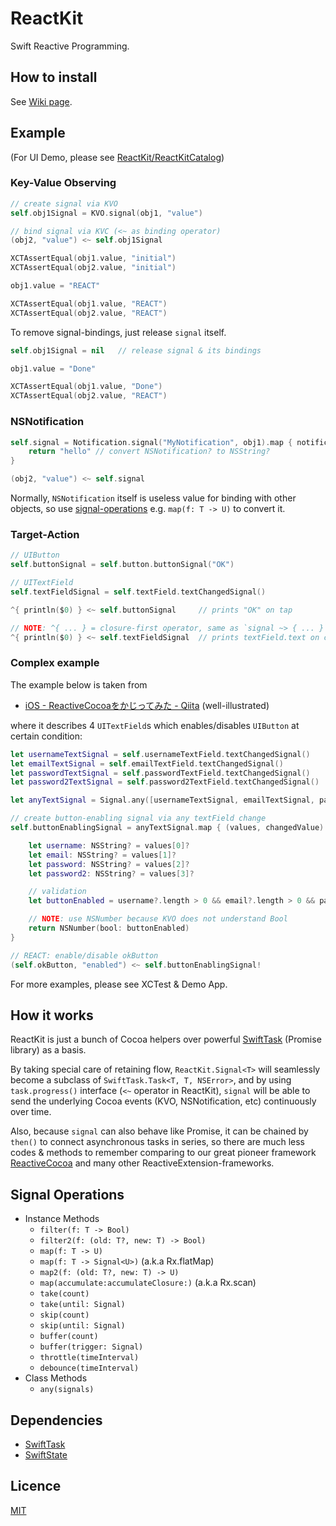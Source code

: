 ReactKit
========

Swift Reactive Programming.


## How to install

See [Wiki page](https://github.com/ReactKit/ReactKit/wiki/How-to-install).


## Example

(For UI Demo, please see [ReactKit/ReactKitCatalog](https://github.com/ReactKit/ReactKitCatalog))

### Key-Value Observing

```swift
// create signal via KVO
self.obj1Signal = KVO.signal(obj1, "value")

// bind signal via KVC (<~ as binding operator)
(obj2, "value") <~ self.obj1Signal

XCTAssertEqual(obj1.value, "initial")
XCTAssertEqual(obj2.value, "initial")

obj1.value = "REACT"

XCTAssertEqual(obj1.value, "REACT")
XCTAssertEqual(obj2.value, "REACT")
```

To remove signal-bindings, just release `signal` itself.

```swift
self.obj1Signal = nil   // release signal & its bindings

obj1.value = "Done"

XCTAssertEqual(obj1.value, "Done")
XCTAssertEqual(obj2.value, "REACT")
```

### NSNotification

```swift
self.signal = Notification.signal("MyNotification", obj1).map { notification -> NSString? in
    return "hello" // convert NSNotification? to NSString?
}

(obj2, "value") <~ self.signal
```

Normally, `NSNotification` itself is useless value for binding with other objects, so use [signal-operations](#signal-operations) e.g. `map(f: T -> U)` to convert it.

### Target-Action

```swift
// UIButton
self.buttonSignal = self.button.buttonSignal("OK")

// UITextField
self.textFieldSignal = self.textField.textChangedSignal()

^{ println($0) } <~ self.buttonSignal     // prints "OK" on tap

// NOTE: ^{ ... } = closure-first operator, same as `signal ~> { ... }`
^{ println($0) } <~ self.textFieldSignal  // prints textField.text on change
```

### Complex example

The example below is taken from

- [iOS - ReactiveCocoaをかじってみた - Qiita](http://qiita.com/paming/items/9ac189ab0fe5b25fe722) (well-illustrated)

where it describes 4 `UITextField`s which enables/disables `UIButton` at certain condition:

```swift
let usernameTextSignal = self.usernameTextField.textChangedSignal()
let emailTextSignal = self.emailTextField.textChangedSignal()
let passwordTextSignal = self.passwordTextField.textChangedSignal()
let password2TextSignal = self.password2TextField.textChangedSignal()

let anyTextSignal = Signal.any([usernameTextSignal, emailTextSignal, passwordTextSignal, password2TextSignal])

// create button-enabling signal via any textField change
self.buttonEnablingSignal = anyTextSignal.map { (values, changedValue) -> NSNumber? in

    let username: NSString? = values[0]?
    let email: NSString? = values[1]?
    let password: NSString? = values[2]?
    let password2: NSString? = values[3]?

    // validation
    let buttonEnabled = username?.length > 0 && email?.length > 0 && password?.length >= MIN_PASSWORD_LENGTH && password? == password2?

    // NOTE: use NSNumber because KVO does not understand Bool
    return NSNumber(bool: buttonEnabled)
}

// REACT: enable/disable okButton
(self.okButton, "enabled") <~ self.buttonEnablingSignal!
```

For more examples, please see XCTest & Demo App.


## How it works

ReactKit is just a bunch of Cocoa helpers over powerful [SwiftTask](https://github.com/inamiy/SwiftTask) (Promise library) as a basis.

By taking special care of retaining flow, `ReactKit.Signal<T>` will seamlessly become a subclass of `SwiftTask.Task<T, T, NSError>`, and by using `task.progress()` interface (`<~` operator in ReactKit), `signal` will be able to send the underlying Cocoa events (KVO, NSNotification, etc) continuously over time.

Also, because `signal` can also behave like Promise, it can be chained by `then()` to connect asynchronous tasks in series, so there are much less codes & methods to remember comparing to our great pioneer framework [ReactiveCocoa](https://github.com/ReactiveCocoa/ReactiveCocoa) and many other ReactiveExtension-frameworks.


## Signal Operations

- Instance Methods
  - `filter(f: T -> Bool)`
  - `filter2(f: (old: T?, new: T) -> Bool)`
  - `map(f: T -> U)`
  - `map(f: T -> Signal<U>)` (a.k.a Rx.flatMap)
  - `map2(f: (old: T?, new: T) -> U)`
  - `map(accumulate:accumulateClosure:)` (a.k.a Rx.scan)
  - `take(count)`
  - `take(until: Signal)`
  - `skip(count)`
  - `skip(until: Signal)`
  - `buffer(count)`
  - `buffer(trigger: Signal)`
  - `throttle(timeInterval)`
  - `debounce(timeInterval)`
- Class Methods
  - `any(signals)`


## Dependencies

- [SwiftTask](https://github.com/ReactKit/SwiftTask)
- [SwiftState](https://github.com/ReactKit/SwiftState)


## Licence

[MIT](https://github.com/inamiy/ReactKit/blob/master/LICENSE)
